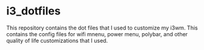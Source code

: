 # i3_dotfiles

This repository contains the dot files that I used to customize my i3wm. This contains the config files for wifi mnenu, power menu, polybar, and other quality of life customizations that I used.
